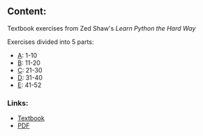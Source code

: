 ## Content:
Textbook exercises from Zed Shaw's *Learn Python the Hard Way*

Exercises divided into 5 parts:
* [A](https://github.com/adonovan7/PythonBasics/tree/master/Textbook/Exercises/PartA): 1-10
* [B](https://github.com/adonovan7/PythonBasics/tree/master/Textbook/Exercises/PartB): 11-20
* [C](https://github.com/adonovan7/PythonBasics/tree/master/Textbook/Exercises/PartC): 21-30
* [D](https://github.com/adonovan7/PythonBasics/tree/master/Textbook/Exercises/PartD): 31-40
* [E](https://github.com/adonovan7/PythonBasics/tree/master/Textbook/Exercises/PartE): 41-52


### Links:
* [Textbook](https://learnpythonthehardway.org/book/)
* [PDF](http://files.meetup.com/18552511/Learn%20Python%20The%20Hard%20Way%203rd%20Edition%20V413HAV.pdf)
